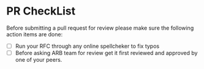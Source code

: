 # PR CheckList

Before submitting a pull request for review please make sure the following action items are done:


- [ ] Run your RFC through any online spellcheker to fix typos
- [ ] Before asking ARB team for review get it first reviewed and approved by one of your peers.
